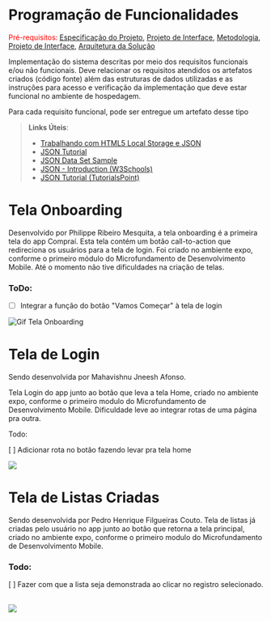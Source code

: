 # Programação de Funcionalidades

<span style="color:red">Pré-requisitos: <a href="2-Especificação do Projeto.md"> Especificação do Projeto</a></span>, <a href="3-Projeto de Interface.md"> Projeto de Interface</a>, <a href="4-Metodologia.md"> Metodologia</a>, <a href="3-Projeto de Interface.md"> Projeto de Interface</a>, <a href="5-Arquitetura da Solução.md"> Arquitetura da Solução</a>

Implementação do sistema descritas por meio dos requisitos funcionais e/ou não funcionais. Deve relacionar os requisitos atendidos os artefatos criados (código fonte) além das estruturas de dados utilizadas e as instruções para acesso e verificação da implementação que deve estar funcional no ambiente de hospedagem.

Para cada requisito funcional, pode ser entregue um artefato desse tipo

> **Links Úteis**:
>
> - [Trabalhando com HTML5 Local Storage e JSON](https://www.devmedia.com.br/trabalhando-com-html5-local-storage-e-json/29045)
> - [JSON Tutorial](https://www.w3resource.com/JSON)
> - [JSON Data Set Sample](https://opensource.adobe.com/Spry/samples/data_region/JSONDataSetSample.html)
> - [JSON - Introduction (W3Schools)](https://www.w3schools.com/js/js_json_intro.asp)
> - [JSON Tutorial (TutorialsPoint)](https://www.tutorialspoint.com/json/index.htm)


# Tela Onboarding

Desenvolvido por Philippe Ribeiro Mesquita, a tela onboarding é a primeira tela do app Compraí. Esta tela contém um botão call-to-action que redireciona os usuários para a tela de login. Foi criado no ambiente expo, conforme o primeiro módulo do Microfundamento de Desenvolvimento Mobile. Até o momento não tive dificuldades na criação de telas.

### ToDo:

- [ ] Integrar a função do botão "Vamos Começar" à tela de login

![Gif Tela Onboarding](img/Gif-Tela-Onboarding.gif)


# Tela de Login
Sendo desenvolvida por Mahavishnu Jneesh Afonso.

Tela Login do app junto ao botão que leva a tela Home, criado no 
ambiente expo, conforme o primeiro modulo do Microfundamento de Desenvolvimento Mobile. Dificuldade leve ao integrar rotas de uma página pra outra.

Todo: 

[ ] Adicionar rota no botão fazendo levar pra tela home

<img src="../src/Login/assets/teste.gif">

# Tela de Listas Criadas
Sendo desenvolvida por Pedro Henrique Filgueiras Couto.
Tela de listas já criadas pelo usuário no app junto ao botão que retorna a tela principal, criado no 
ambiente expo, conforme o primeiro modulo do Microfundamento de Desenvolvimento Mobile.


### Todo: 

[ ] Fazer com que a lista seja demonstrada ao clicar no registro selecionado.

<br>

<img src="../src/My-Lists/assets/my-lists.gif">
